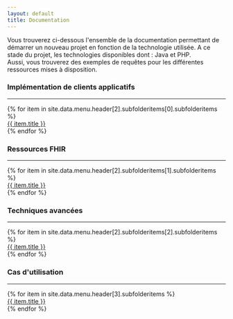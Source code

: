```yaml
---
layout: default
title: Documentation
---
```


<div>
    Vous trouverez ci-dessous l'ensemble de la documentation permettant de démarrer un nouveau projet en fonction de la technologie utilisée. A ce stade du projet, les technologies disponibles dont : Java et PHP.
</div>
<div class="mb-2">
    Aussi, vous trouverez des exemples de requêtes pour les différentes ressources mises à disposition.
</div>

<div class="row">
    <div class="border rounded col p-2 m-1">
        <h3>Implémentation de clients applicatifs</h3>
        <hr aria-hidden="true">
        <div>
            {% for item in site.data.menu.header[2].subfolderitems[0].subfolderitems %}
                <div><a href="{{ item.url | relative_url }}">{{ item.title }}</a></div>
            {% endfor %}
        </div>
    </div>
    <div class="border rounded col p-2 m-1">
        <h3>Ressources FHIR</h3>
        <hr aria-hidden="true">
        <div>
            {% for item in site.data.menu.header[2].subfolderitems[1].subfolderitems %}
                <div><a href="{{ item.url | relative_url }}">{{ item.title }}</a></div>
            {% endfor %}
        </div>
    </div>
    <div class="border rounded col p-2 m-1">
        <h3>Techniques avancées</h3>
        <hr aria-hidden="true">
        <div>
            {% for item in site.data.menu.header[2].subfolderitems[2].subfolderitems %}
                <div><a href="{{ item.url | relative_url }}">{{ item.title }}</a></div>
            {% endfor %}
        </div>
    </div>
</div>

<div class="row">
    <div class="border rounded col p-2 m-1">
        <h3>Cas d'utilisation</h3>
        <hr aria-hidden="true">
        <div>
            {% for item in site.data.menu.header[3].subfolderitems %}
                <div><a href="{{ item.url | relative_url }}">{{ item.title }}</a></div>
            {% endfor %}
        </div>
    </div>
</div>
